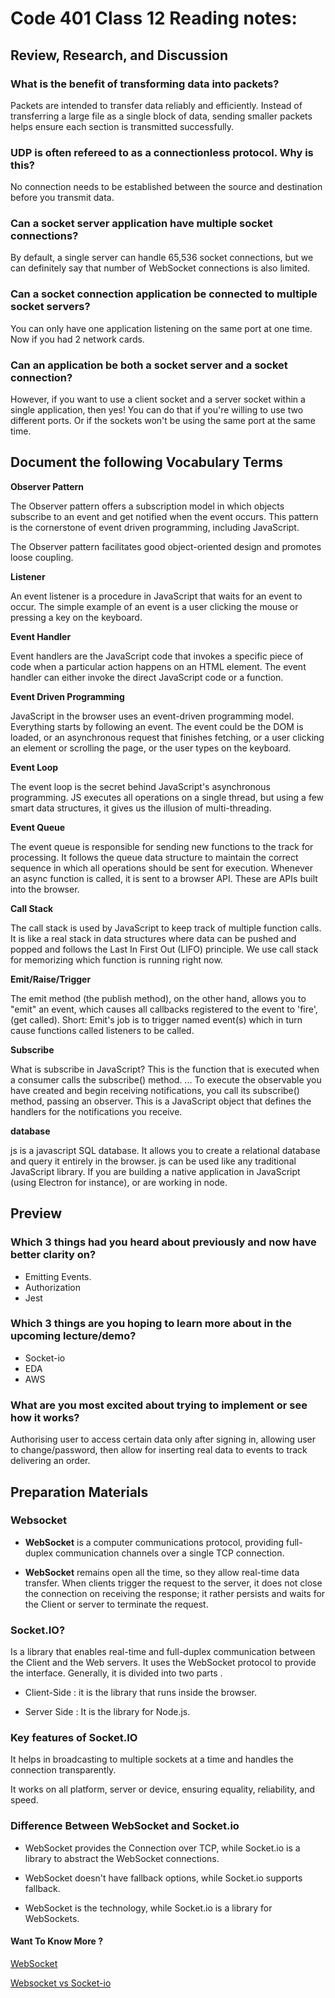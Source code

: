 # Code 401 Class 12 Reading notes:

## Review, Research, and Discussion


### What is the benefit of transforming data into packets?

Packets are intended to transfer data reliably and efficiently. Instead of transferring a large file as a single block of data, sending smaller packets helps ensure each section is transmitted successfully.

### UDP is often refereed to as a connectionless protocol. Why is this?

No connection needs to be established between the source and destination before you transmit data.

### Can a socket server application have multiple socket connections?

By default, a single server can handle 65,536 socket connections, but we can definitely say that number of WebSocket connections is also limited.

### Can a socket connection application be connected to multiple socket servers?

You can only have one application listening on the same port at one time. Now if you had 2 network cards.

### Can an application be both a socket server and a socket connection?

However, if you want to use a client socket and a server socket within a single application, then yes! You can do that if you're willing to use two different ports. Or if the sockets won't be using the same port at the same time.

## Document the following Vocabulary Terms

**Observer Pattern**

The Observer pattern offers a subscription model in which objects subscribe to an event and get notified when the event occurs. This pattern is the cornerstone of event driven programming, including JavaScript. 

The Observer pattern facilitates good object-oriented design and promotes loose coupling.

**Listener**

An event listener is a procedure in JavaScript that waits for an event to occur. The simple example of an event is a user clicking the mouse or pressing a key on the keyboard.

**Event Handler**

Event handlers are the JavaScript code that invokes a specific piece of code when a particular action happens on an HTML element. The event handler can either invoke the direct JavaScript code or a function.

**Event Driven Programming**

JavaScript in the browser uses an event-driven programming model. Everything starts by following an event. The event could be the DOM is loaded, or an asynchronous request that finishes fetching, or a user clicking an element or scrolling the page, or the user types on the keyboard.

**Event Loop**

The event loop is the secret behind JavaScript's asynchronous programming. JS executes all operations on a single thread, but using a few smart data structures, it gives us the illusion of multi-threading.

**Event Queue**

The event queue is responsible for sending new functions to the track for processing. It follows the queue data structure to maintain the correct sequence in which all operations should be sent for execution. Whenever an async function is called, it is sent to a browser API. These are APIs built into the browser.

**Call Stack**

The call stack is used by JavaScript to keep track of multiple function calls. It is like a real stack in data structures where data can be pushed and popped and follows the Last In First Out (LIFO) principle. We use call stack for memorizing which function is running right now.

**Emit/Raise/Trigger**

The emit method (the publish method), on the other hand, allows you to "emit" an event, which causes all callbacks registered to the event to 'fire', (get called). Short: Emit's job is to trigger named event(s) which in turn cause functions called listeners to be called.


**Subscribe**

What is subscribe in JavaScript?
This is the function that is executed when a consumer calls the subscribe() method. ... To execute the observable you have created and begin receiving notifications, you call its subscribe() method, passing an observer. This is a JavaScript object that defines the handlers for the notifications you receive.

**database**

js is a javascript SQL database. It allows you to create a relational database and query it entirely in the browser. js can be used like any traditional JavaScript library. If you are building a native application in JavaScript (using Electron for instance), or are working in node.

## Preview

### Which 3 things had you heard about previously and now have better clarity on?
- Emitting Events. 
- Authorization
- Jest
### Which 3 things are you hoping to learn more about in the upcoming lecture/demo?
- Socket-io
- EDA
- AWS
### What are you most excited about trying to implement or see how it works?

Authorising user to access certain data only after signing in, allowing user to change/password, then allow for inserting real data to events to track delivering an order.

## Preparation Materials

### Websocket 

- **WebSocket** is a computer communications protocol, providing full-duplex communication channels over a single TCP connection. 

- **WebSocket** remains open all the time, so they allow real-time data transfer. 
When clients trigger the request to the server, it does not close the connection on receiving the response; it rather persists and waits for the Client or server to terminate the request.

### Socket.IO?

Is a library that enables real-time and full-duplex communication between the Client and the Web servers. It uses the WebSocket protocol to provide the interface. Generally, it is divided into two parts .

- Client-Side : it is the library that runs inside the browser.

- Server Side : It is the library for Node.js.

### Key features of Socket.IO
It helps in broadcasting to multiple sockets at a time and handles the connection transparently.

It works on all platform, server or device, ensuring equality, reliability, and speed.

### Difference Between WebSocket and Socket.io


- WebSocket provides the Connection over TCP, while Socket.io is a library to abstract the WebSocket connections. 

- WebSocket doesn't have fallback options, while Socket.io supports fallback. 

- WebSocket is the technology, while Socket.io is a library for WebSockets.



#### Want To Know More ? 
[WebSocket](https://en.wikipedia.org/wiki/WebSocket)

[Websocket vs Socket-io](https://www.educba.com/websocket-vs-socket-io/)